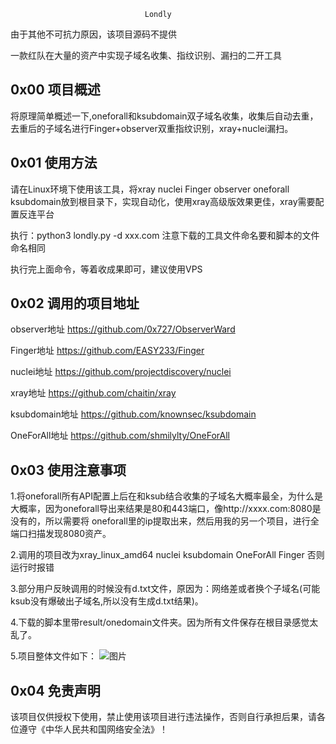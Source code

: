                                   Londly 


由于其他不可抗力原因，该项目源码不提供

一款红队在大量的资产中实现子域名收集、指纹识别、漏扫的二开工具

## 0x00 项目概述

 将原理简单概述一下,oneforall和ksubdomain双子域名收集，收集后自动去重，去重后的子域名进行Finger+observer双重指纹识别，xray+nuclei漏扫。

## 0x01 使用方法

 请在Linux环境下使用该工具，将xray nuclei Finger observer oneforall ksubdomain放到根目录下，实现自动化，使用xray高级版效果更佳，xray需要配置反连平台
 
 执行：python3 londly.py -d xxx.com  注意下载的工具文件命名要和脚本的文件命名相同

执行完上面命令，等着收成果即可，建议使用VPS

 

## 0x02 调用的项目地址
 
 observer地址
 https://github.com/0x727/ObserverWard
 
 Finger地址
 https://github.com/EASY233/Finger
 
 nuclei地址
 https://github.com/projectdiscovery/nuclei
 
 xray地址
 https://github.com/chaitin/xray
 
 ksubdomain地址
 https://github.com/knownsec/ksubdomain
 
 OneForAll地址
 https://github.com/shmilylty/OneForAll
 
## 0x03 使用注意事项
 1.将oneforall所有API配置上后在和ksub结合收集的子域名大概率最全，为什么是大概率，因为oneforall导出来结果是80和443端口，像http://xxxx.com:8080是没有的，所以需要将
   oneforall里的ip提取出来，然后用我的另一个项目，进行全端口扫描发现8080资产。
 
 2.调用的项目改为xray_linux_amd64 nuclei ksubdomain OneForAll Finger 否则运行时报错
 
 3.部分用户反映调用的时候没有d.txt文件，原因为：网络差或者换个子域名(可能ksub没有爆破出子域名,所以没有生成d.txt结果)。
 
 4.下载的脚本里带result/onedomain文件夹。因为所有文件保存在根目录感觉太乱了。
 
 5.项目整体文件如下：
 ![图片](https://user-images.githubusercontent.com/118274389/216054336-920f50dd-4211-4cd1-8f40-2f05fec2d82f.png)


## 0x04 免责声明

 该项目仅供授权下使用，禁止使用该项目进行违法操作，否则自行承担后果，请各位遵守《中华人民共和国网络安全法》！
